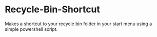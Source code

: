 # Recycle-Bin-Shortcut
Makes a shortcut to your recycle bin folder in your start menu using a simple powershell script.

